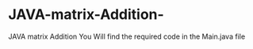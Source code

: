 # JAVA-matrix-Addition-
JAVA matrix Addition 
You Will find the required code in the Main.java file 

